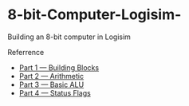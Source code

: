 # 8-bit-Computer-Logisim-
Building an 8-bit computer in Logisim

Referrence
- [Part 1 — Building Blocks](https://medium.com/@karlrombauts/building-an-8-bit-computer-in-logisim-part-1-building-blocks-a4f1e5ea0d03)
- [Part 2 — Arithmetic](https://medium.com/@karlrombauts/building-an-8-bit-computer-in-logisim-part-2-arithmetic-ae7861c82e79)
- [Part 3 — Basic ALU](https://medium.com/@karlrombauts/building-an-8-bit-computer-in-logisim-part-3-basic-alu-29a7dd9d569)
- [Part 4 — Status Flags](https://medium.com/@karlrombauts/building-an-8-bit-computer-in-logisim-part-4-status-flags-c41d8ca44542)
